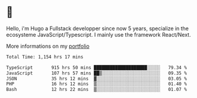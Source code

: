 # 👋 

Hello, i'm Hugo a Fullstack developper since now 5 years, specialize in the ecosysteme JavaScript/Typescript. I mainly use the framework React/Next.

More informations on my [portfolio](https://hcampos.fr)

<!--START_SECTION:waka-->

```txt
Total Time: 1,154 hrs 17 mins

TypeScript       915 hrs 50 mins ████████████████████░░░░░   79.34 %
JavaScript       107 hrs 57 mins ██▒░░░░░░░░░░░░░░░░░░░░░░   09.35 %
JSON             35 hrs 12 mins  ▓░░░░░░░░░░░░░░░░░░░░░░░░   03.05 %
PHP              16 hrs 12 mins  ▒░░░░░░░░░░░░░░░░░░░░░░░░   01.40 %
Bash             12 hrs 22 mins  ▒░░░░░░░░░░░░░░░░░░░░░░░░   01.07 %
```

<!--END_SECTION:waka-->
